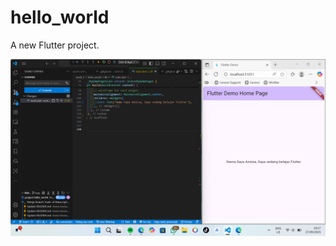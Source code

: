# hello_world

A new Flutter project.

![Screenshoat hello_world](<Screenshot 2025-09-27 181735.png>)

